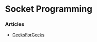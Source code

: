 # Socket Programming

### Articles
- [GeeksForGeeks](https://www.geeksforgeeks.org/socket-programming-cc/) 